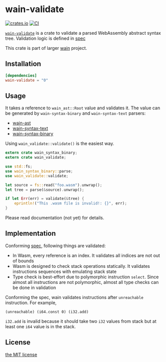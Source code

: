 wain-validate
=============
[![crates.io][crates-io-badge]][crates-io]
[![CI][ci-badge]][ci]

[`wain-validate`][gh] is a crate to validate a parsed WebAssembly abstract syntax tree.
Validation logic is defined in [spec][wasm-spec-validation]

This crate is part of larger [wain][proj] project.


## Installation

```toml
[dependencies]
wain-validate = "0"
```


## Usage

It takes a reference to `wain_ast::Root` value and validates it. The value can be generated by
`wain-syntax-binary` and `wain-syntax-text` parsers:

- [wain-ast](https://crates.io/crates/wain-ast)
- [wain-syntax-text](https://crates.io/crates/wain-syntax-text)
- [wain-syntax-binary](https://crates.io/crates/wain-syntax-binary)

Using `wain_validate::validate()` is the easiest way.

```rust
extern crate wain_syntax_binary;
extern crate wain_validate;

use std::fs;
use wain_syntax_binary::parse;
use wain_validate::validate;

let source = fs::read("foo.wasm").unwrap();
let tree = parse(&source).unwrap();

if let Err(err) = validate(&tree) {
    eprintln!("This .wasm file is invalid!: {}", err);
}
```

Please read documentation (not yet) for details.


## Implementation

Conforming [spec][wasm-spec-validation], following things are validated:

- In Wasm, every reference is an index. It validates all indices are not out of bounds
- Wasm is designed to check stack operations statically. It validates instructions sequences with
  emulating stack state
- Type check is best-effort due to polymorphic instruction `select`. Since almost all instructions
  are not polymorphic, almost all type checks can be done in validation

Conforming the spec, wain validates instructions after `unreachable` instruction. For example,

```wat
(unreachable) (i64.const 0) (i32.add)
```

`i32.add` is invalid because it should take two `i32` values from stack but at least one `i64` value
is in the stack.


## License

[the MIT license](./LICENSE.txt)

[ci-badge]: https://github.com/rhysd/wain/workflows/CI/badge.svg?branch=master&event=push
[ci]: https://github.com/rhysd/wain/actions?query=workflow%3ACI+branch%3Amaster+event%3Apush
[crates-io-badge]: https://img.shields.io/crates/v/wain-validate.svg
[crates-io]: https://crates.io/crates/wain-validate
[wasm-spec-validation]: https://webassembly.github.io/spec/core/valid/index.html
[gh]: https://github.com/rhysd/wain/tree/master/wain-validate
[proj]: https://github.com/rhysd/wain
